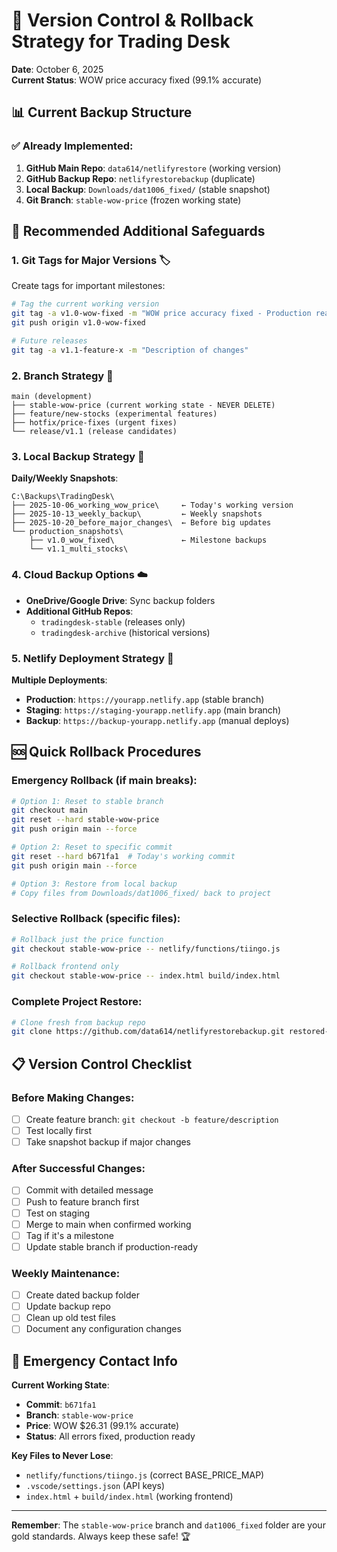 # 🔄 Version Control & Rollback Strategy for Trading Desk

**Date**: October 6, 2025  
**Current Status**: WOW price accuracy fixed (99.1% accurate)

## 📊 **Current Backup Structure**

### ✅ **Already Implemented**:
1. **GitHub Main Repo**: `data614/netlifyrestore` (working version)
2. **GitHub Backup Repo**: `netlifyrestorebackup` (duplicate)
3. **Local Backup**: `Downloads/dat1006_fixed/` (stable snapshot)
4. **Git Branch**: `stable-wow-price` (frozen working state)

## 🎯 **Recommended Additional Safeguards**

### 1. **Git Tags for Major Versions** 🏷️

Create tags for important milestones:
```bash
# Tag the current working version
git tag -a v1.0-wow-fixed -m "WOW price accuracy fixed - Production ready"
git push origin v1.0-wow-fixed

# Future releases
git tag -a v1.1-feature-x -m "Description of changes"
```

### 2. **Branch Strategy** 🌿

```
main (development)
├── stable-wow-price (current working state - NEVER DELETE)
├── feature/new-stocks (experimental features)
├── hotfix/price-fixes (urgent fixes)
└── release/v1.1 (release candidates)
```

### 3. **Local Backup Strategy** 💾

**Daily/Weekly Snapshots**:
```
C:\Backups\TradingDesk\
├── 2025-10-06_working_wow_price\     ← Today's working version
├── 2025-10-13_weekly_backup\         ← Weekly snapshots
├── 2025-10-20_before_major_changes\  ← Before big updates
└── production_snapshots\
    ├── v1.0_wow_fixed\               ← Milestone backups
    └── v1.1_multi_stocks\
```

### 4. **Cloud Backup Options** ☁️

- **OneDrive/Google Drive**: Sync backup folders
- **Additional GitHub Repos**: 
  - `tradingdesk-stable` (releases only)
  - `tradingdesk-archive` (historical versions)

### 5. **Netlify Deployment Strategy** 🚀

**Multiple Deployments**:
- **Production**: `https://yourapp.netlify.app` (stable branch)
- **Staging**: `https://staging-yourapp.netlify.app` (main branch)
- **Backup**: `https://backup-yourapp.netlify.app` (manual deploys)

## 🆘 **Quick Rollback Procedures**

### **Emergency Rollback** (if main breaks):
```bash
# Option 1: Reset to stable branch
git checkout main
git reset --hard stable-wow-price
git push origin main --force

# Option 2: Reset to specific commit
git reset --hard b671fa1  # Today's working commit
git push origin main --force

# Option 3: Restore from local backup
# Copy files from Downloads/dat1006_fixed/ back to project
```

### **Selective Rollback** (specific files):
```bash
# Rollback just the price function
git checkout stable-wow-price -- netlify/functions/tiingo.js

# Rollback frontend only
git checkout stable-wow-price -- index.html build/index.html
```

### **Complete Project Restore**:
```bash
# Clone fresh from backup repo
git clone https://github.com/data614/netlifyrestorebackup.git restored-project
```

## 📋 **Version Control Checklist**

### **Before Making Changes**:
- [ ] Create feature branch: `git checkout -b feature/description`
- [ ] Test locally first
- [ ] Take snapshot backup if major changes

### **After Successful Changes**:
- [ ] Commit with detailed message
- [ ] Push to feature branch first
- [ ] Test on staging
- [ ] Merge to main when confirmed working
- [ ] Tag if it's a milestone
- [ ] Update stable branch if production-ready

### **Weekly Maintenance**:
- [ ] Create dated backup folder
- [ ] Update backup repo
- [ ] Clean up old test files
- [ ] Document any configuration changes

## 🔧 **Emergency Contact Info**

**Current Working State**:
- **Commit**: `b671fa1`
- **Branch**: `stable-wow-price`
- **Price**: WOW $26.31 (99.1% accurate)
- **Status**: All errors fixed, production ready

**Key Files to Never Lose**:
- `netlify/functions/tiingo.js` (correct BASE_PRICE_MAP)
- `.vscode/settings.json` (API keys)
- `index.html` + `build/index.html` (working frontend)

---

**Remember**: The `stable-wow-price` branch and `dat1006_fixed` folder are your gold standards. Always keep these safe! 🏆